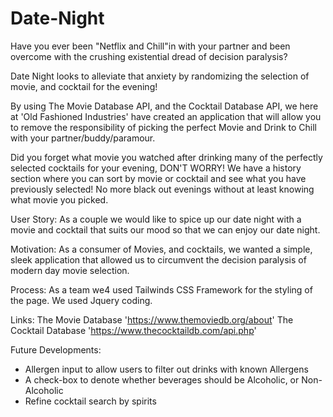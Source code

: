 # Date-Night

Have you ever been "Netflix and Chill"in with your partner and been overcome with the crushing existential dread of decision paralysis?

Date Night looks to alleviate that anxiety by randomizing the selection of movie, and cocktail for the evening!

By using The Movie Database API, and the Cocktail Database API, we here at 'Old Fashioned Industries' have created an application that will allow you to remove the responsibility of picking the perfect Movie and Drink to Chill with your partner/buddy/paramour.

Did you forget what movie you watched after drinking many of the perfectly selected cocktails for your evening, DON'T WORRY! We have a history section where you can sort by movie or cocktail and see what you have previously selected! No more black out evenings without at least knowing what movie you picked.

User Story:
As a couple we would like to spice up our date night with a movie and cocktail that suits our mood so that we can enjoy our date night.

Motivation:
As a consumer of Movies, and cocktails, we wanted a simple, sleek application that allowed us to circumvent the decision paralysis of modern day movie selection.

Process:
As a team we4 used Tailwinds CSS Framework for the styling of the page.
We used Jquery coding.

Links:
The Movie Database 'https://www.themoviedb.org/about'
The Cocktail Database 'https://www.thecocktaildb.com/api.php'

Future Developments:

- Allergen input to allow users to filter out drinks with known Allergens
- A check-box to denote whether beverages should be Alcoholic, or Non-Alcoholic
- Refine cocktail search by spirits

